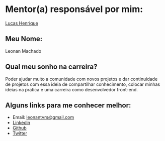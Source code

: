 # Mentor(a) responsável por mim:

[Lucas Henrique](/profiles/mentors/profiles/lucas_henrique.md)

## Meu Nome:

Leonan Machado

## Qual meu sonho na carreira?

Poder ajudar muito a comunidade com novos projetos e dar continuidade de projetos com essa ideia de compartilhar conhecimento, colocar minhas ideias na pratica e uma carreira como desenvolvedor front-end.

## Alguns links para me conhecer melhor:

- Email: leonantvrs@gmail.com
- [Linkedin](https://www.linkedin.com/in/leonanmachado/)
- [Github](https://github.com/leonantvrs)
- [Twitter](https://twitter.com/leonantvrs)
